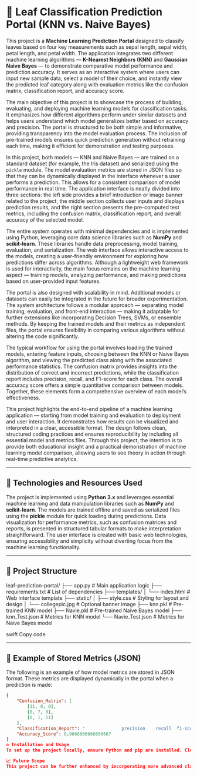 # 🌸 Leaf Classification Prediction Portal (KNN vs. Naive Bayes)

This project is a **Machine Learning Prediction Portal** designed to classify leaves based on four key measurements such as sepal length, sepal width, petal length, and petal width. The application integrates two different machine learning algorithms — **K-Nearest Neighbors (KNN)** and **Gaussian Naive Bayes** — to demonstrate comparative model performance and prediction accuracy. It serves as an interactive system where users can input new sample data, select a model of their choice, and instantly view the predicted leaf category along with evaluation metrics like the confusion matrix, classification report, and accuracy score.  

The main objective of this project is to showcase the process of building, evaluating, and deploying machine learning models for classification tasks. It emphasizes how different algorithms perform under similar datasets and helps users understand which model generalizes better based on accuracy and precision. The portal is structured to be both simple and informative, providing transparency into the model evaluation process. The inclusion of pre-trained models ensures quick prediction generation without retraining each time, making it efficient for demonstration and testing purposes.

In this project, both models — KNN and Naive Bayes — are trained on a standard dataset (for example, the Iris dataset) and serialized using the `pickle` module. The model evaluation metrics are stored in JSON files so that they can be dynamically displayed in the interface whenever a user performs a prediction. This allows for a consistent comparison of model performance in real time. The application interface is neatly divided into three sections: the left side provides a brief introduction or image banner related to the project, the middle section collects user inputs and displays prediction results, and the right section presents the pre-computed test metrics, including the confusion matrix, classification report, and overall accuracy of the selected model.

The entire system operates with minimal dependencies and is implemented using Python, leveraging core data science libraries such as **NumPy** and **scikit-learn**. These libraries handle data preprocessing, model training, evaluation, and serialization. The web interface allows interactive access to the models, creating a user-friendly environment for exploring how predictions differ across algorithms. Although a lightweight web framework is used for interactivity, the main focus remains on the machine learning aspect — training models, analyzing performance, and making predictions based on user-provided input features.

The portal is also designed with scalability in mind. Additional models or datasets can easily be integrated in the future for broader experimentation. The system architecture follows a modular approach — separating model training, evaluation, and front-end interaction — making it adaptable for further extensions like incorporating Decision Trees, SVMs, or ensemble methods. By keeping the trained models and their metrics as independent files, the portal ensures flexibility in comparing various algorithms without altering the code significantly.

The typical workflow for using the portal involves loading the trained models, entering feature inputs, choosing between the KNN or Naive Bayes algorithm, and viewing the predicted class along with the associated performance statistics. The confusion matrix provides insights into the distribution of correct and incorrect predictions, while the classification report includes precision, recall, and F1-score for each class. The overall accuracy score offers a simple quantitative comparison between models. Together, these elements form a comprehensive overview of each model’s effectiveness.

This project highlights the end-to-end pipeline of a machine learning application — starting from model training and evaluation to deployment and user interaction. It demonstrates how results can be visualized and interpreted in a clear, accessible format. The design follows clean, structured coding practices and ensures reproducibility by including all essential model and metrics files. Through this project, the intention is to provide both educational insight and a practical demonstration of machine learning model comparison, allowing users to see theory in action through real-time predictive analytics.

---

## 🧩 Technologies and Resources Used

The project is implemented using **Python 3.x** and leverages essential machine learning and data manipulation libraries such as **NumPy** and **scikit-learn**. The models are trained offline and saved as serialized files using the **pickle** module for quick loading during predictions. Data visualization for performance metrics, such as confusion matrices and reports, is presented in structured tabular formats to make interpretation straightforward. The user interface is created with basic web technologies, ensuring accessibility and simplicity without diverting focus from the machine learning functionality.

---

## 📁 Project Structure

leaf-prediction-portal/
├── app.py # Main application logic
├── requirements.txt # List of dependencies
├── templates/
│ └── index.html # Web interface template
├── static/
│ ├── style.css # Styling for layout and design
│ └── collegepic.jpg # Optional banner image
├── knn.pkl # Pre-trained KNN model
├── Navie.pkl # Pre-trained Naive Bayes model
├── knn_Test.json # Metrics for KNN model
└── Navie_Test.json # Metrics for Naive Bayes model

swift
Copy code

---

## 🧠 Example of Stored Metrics (JSON)

The following is an example of how model metrics are stored in JSON format. These metrics are displayed dynamically in the portal when a prediction is made:

```json
{
    "Confusion_Matrix": [
        [11, 0, 0],
        [0, 7, 0],
        [0, 1, 11]
    ],
    "Classification_Report": "              precision    recall  f1-score   support\n\n           0       1.00      1.00      1.00        11\n           1       0.88      1.00      0.93         7\n           2       1.00      0.92      0.96        12\n\n    accuracy                           0.97        30\n   macro avg       0.96      0.97      0.96        30\nweighted avg       0.97      0.97      0.97        30\n",
    "Accuracy_Score": 0.9666666666666667
}
⚙️ Installation and Usage
To set up the project locally, ensure Python and pip are installed. Clone the repository, create a virtual environment, and install the dependencies from requirements.txt. Once setup is complete, you can run the main file to start the local server and access the interactive interface through your browser. The portal will allow you to input measurements, select the desired model, and view classification results immediately. The results include not only the predicted class but also complete evaluation details for the selected model, allowing for transparent comparison and analysis.

📈 Future Scope
This project can be further enhanced by incorporating more advanced classification algorithms such as Support Vector Machines, Decision Trees, Random Forests, and Neural Networks. Visual dashboards could be added to display performance charts or allow users to upload CSV data for batch predictions. In the future, the system could also include automated model retraining using new datasets or cloud-based deployment for broader accessibility. These improvements would transform this simple prediction portal into a robust, full-scale machine learning experimentation platform.

